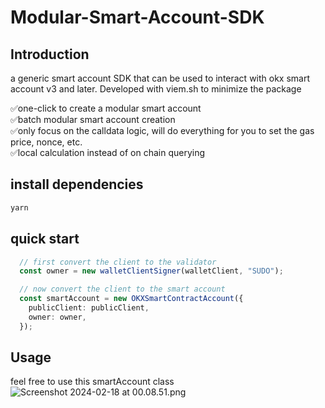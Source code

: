 # Modular-Smart-Account-SDK

## Introduction
a generic smart account SDK that can be used to interact with okx smart account v3 and later. Developed with viem.sh to minimize the package

✅️one-click to create a modular smart account  
✅️batch modular smart account creation  
✅️only focus on the calldata logic, will do everything for you to set the gas price, nonce, etc.  
✅local calculation instead of on chain querying  

## install dependencies
```bash
yarn
```

## quick start 
```typescript
  // first convert the client to the validator
  const owner = new walletClientSigner(walletClient, "SUDO");

  // now convert the client to the smart account
  const smartAccount = new OKXSmartContractAccount({
    publicClient: publicClient,
    owner: owner,
  });
```

## Usage
feel free to use this smartAccount class
![Screenshot 2024-02-18 at 00.08.51.png](..%2F..%2F..%2F..%2F..%2FDesktop%2FScreenshot%202024-02-18%20at%2000.08.51.png)